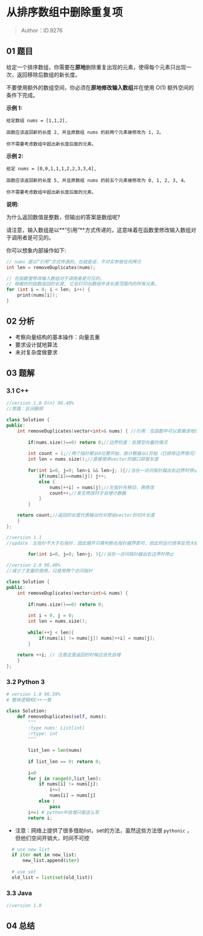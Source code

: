 # 从排序数组中删除重复项 

> Author：ID.9276

## 01 题目

给定一个排序数组，你需要在**原地**删除重复出现的元素，使得每个元素只出现一次，返回移除后数组的新长度。

不要使用额外的数组空间，你必须在**原地修改输入数组**并在使用 O(1) 额外空间的条件下完成。

**示例 1:**

```
给定数组 nums = [1,1,2], 

函数应该返回新的长度 2, 并且原数组 nums 的前两个元素被修改为 1, 2。 

你不需要考虑数组中超出新长度后面的元素。
```

**示例 2:**

```
给定 nums = [0,0,1,1,1,2,2,3,3,4],

函数应该返回新的长度 5, 并且原数组 nums 的前五个元素被修改为 0, 1, 2, 3, 4。

你不需要考虑数组中超出新长度后面的元素。
```

**说明:**

为什么返回数值是整数，但输出的答案是数组呢?

请注意，输入数组是以**“引用”**方式传递的，这意味着在函数里修改输入数组对于调用者是可见的。

你可以想象内部操作如下:

```c++
// nums 是以“引用”方式传递的。也就是说，不对实参做任何拷贝
int len = removeDuplicates(nums);

// 在函数里修改输入数组对于调用者是可见的。
// 根据你的函数返回的长度, 它会打印出数组中该长度范围内的所有元素。
for (int i = 0; i < len; i++) {
    print(nums[i]);
}
```

## 02 分析

- 考察向量结构的基本操作：向量去重
- 要求设计就地算法
- 未对复杂度做要求

## 03 题解

### 3.1 C++

```c++
//version 1.0 O(n) 96.40%
//思路：区间删除

class Solution {
public:
    int removeDuplicates(vector<int>& nums) { //引用：在函数中可以直接该地址上的数据
        
        if(nums.size()==0) return 0;//边界检查：处理空向量的情况
        
        int count = 1;//两个指针都从0位置开始，故计数器从1开始（已排除边界情况）
        int len = nums.size();//直接使用vector的接口获取长度
        
        for(int i=0, j=0; len>i && len>j; ){//当任一访问指针越出右边界时停止
            if(nums[i]==nums[j]) j++;
            else {
                nums[++i] = nums[j];//左指针先移动，再修改
                count++;//发生修改时才自增计数器
            }
        }

    return count;//返回的长度代表输出时对原始vector的切片长度
    }
};
```

```c++
//version 1.1
//update：左指针不大于右指针，因此循环只需判断右指针越界即可，但此时运行效率反而大幅下降了？？
        
        for(int i=0, j=0; len>j; ){//当任一访问指针越出右边界时停止

```

```c++
//version 2.0 96.40%
//减少了变量的使用，只是用两个访问指针

class Solution {
public:
    int removeDuplicates(vector<int>& nums) {
        
        if(nums.size()==0) return 0;
        
        int i = 0, j = 0;
        int len = nums.size();
        
        while(++j < len){
            if(nums[i] != nums[j]) nums[++i] = nums[j];
        }
        
    return ++i; // 注意这里返回的时候应该先自增
    }
};
```



### 3.2 Python 3

```python
# version 1.0 96.59%
# 整体逻辑和C++一致

class Solution:
    def removeDuplicates(self, nums):
        """
        :type nums: List[int]
        :rtype: int
        """
        
        list_len = len(nums)
        
        if list_len == 0: return 0;
        
        i=0
        for j in range(0,list_len):
            if nums[i] != nums[j]:
                i+=1
                nums[i] = nums[j]
            else :
                pass
        i+=1 # python中自增只能这么写
        return i;
```

- 注意：网络上提供了很多借助list，set的方法，虽然这些方法很 `pythonic` ，但他们空间开销大，时间不可控

```python
  # use new list
  if iter not in new_list: 
      new_list.append(iter)
  
  # use set
  old_list = list(set(old_list))
```

### 3.3 Java

```java
//version 1.0
```



## 04 总结

